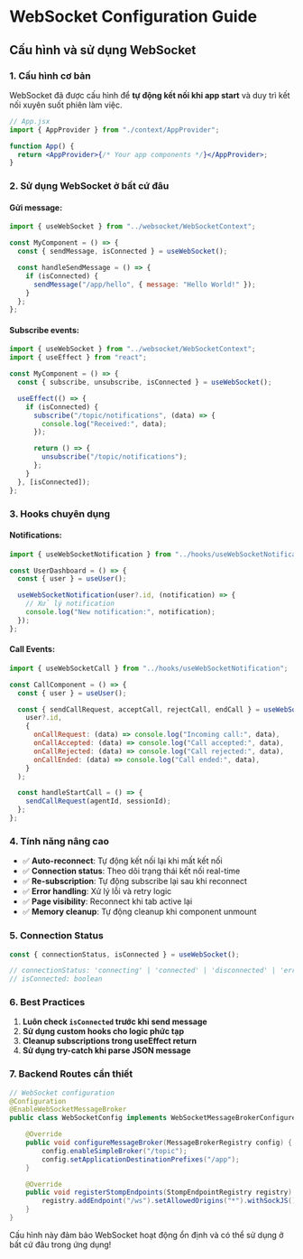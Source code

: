 # WebSocket Configuration Guide

## Cấu hình và sử dụng WebSocket

### 1. **Cấu hình cơ bản**

WebSocket đã được cấu hình để **tự động kết nối khi app start** và duy trì kết nối xuyên suốt phiên làm việc.

```jsx
// App.jsx
import { AppProvider } from "./context/AppProvider";

function App() {
  return <AppProvider>{/* Your app components */}</AppProvider>;
}
```

### 2. **Sử dụng WebSocket ở bất cứ đâu**

#### **Gửi message:**

```jsx
import { useWebSocket } from "../websocket/WebSocketContext";

const MyComponent = () => {
  const { sendMessage, isConnected } = useWebSocket();

  const handleSendMessage = () => {
    if (isConnected) {
      sendMessage("/app/hello", { message: "Hello World!" });
    }
  };
};
```

#### **Subscribe events:**

```jsx
import { useWebSocket } from "../websocket/WebSocketContext";
import { useEffect } from "react";

const MyComponent = () => {
  const { subscribe, unsubscribe, isConnected } = useWebSocket();

  useEffect(() => {
    if (isConnected) {
      subscribe("/topic/notifications", (data) => {
        console.log("Received:", data);
      });

      return () => {
        unsubscribe("/topic/notifications");
      };
    }
  }, [isConnected]);
};
```

### 3. **Hooks chuyên dụng**

#### **Notifications:**

```jsx
import { useWebSocketNotification } from "../hooks/useWebSocketNotification";

const UserDashboard = () => {
  const { user } = useUser();

  useWebSocketNotification(user?.id, (notification) => {
    // Xử lý notification
    console.log("New notification:", notification);
  });
};
```

#### **Call Events:**

```jsx
import { useWebSocketCall } from "../hooks/useWebSocketNotification";

const CallComponent = () => {
  const { user } = useUser();

  const { sendCallRequest, acceptCall, rejectCall, endCall } = useWebSocketCall(
    user?.id,
    {
      onCallRequest: (data) => console.log("Incoming call:", data),
      onCallAccepted: (data) => console.log("Call accepted:", data),
      onCallRejected: (data) => console.log("Call rejected:", data),
      onCallEnded: (data) => console.log("Call ended:", data),
    }
  );

  const handleStartCall = () => {
    sendCallRequest(agentId, sessionId);
  };
};
```

### 4. **Tính năng nâng cao**

- ✅ **Auto-reconnect**: Tự động kết nối lại khi mất kết nối
- ✅ **Connection status**: Theo dõi trạng thái kết nối real-time
- ✅ **Re-subscription**: Tự động subscribe lại sau khi reconnect
- ✅ **Error handling**: Xử lý lỗi và retry logic
- ✅ **Page visibility**: Reconnect khi tab active lại
- ✅ **Memory cleanup**: Tự động cleanup khi component unmount

### 5. **Connection Status**

```jsx
const { connectionStatus, isConnected } = useWebSocket();

// connectionStatus: 'connecting' | 'connected' | 'disconnected' | 'error'
// isConnected: boolean
```

### 6. **Best Practices**

1. **Luôn check `isConnected` trước khi send message**
2. **Sử dụng custom hooks cho logic phức tạp**
3. **Cleanup subscriptions trong useEffect return**
4. **Sử dụng try-catch khi parse JSON message**

### 7. **Backend Routes cần thiết**

```java
// WebSocket configuration
@Configuration
@EnableWebSocketMessageBroker
public class WebSocketConfig implements WebSocketMessageBrokerConfigurer {

    @Override
    public void configureMessageBroker(MessageBrokerRegistry config) {
        config.enableSimpleBroker("/topic");
        config.setApplicationDestinationPrefixes("/app");
    }

    @Override
    public void registerStompEndpoints(StompEndpointRegistry registry) {
        registry.addEndpoint("/ws").setAllowedOrigins("*").withSockJS();
    }
}
```

Cấu hình này đảm bảo WebSocket hoạt động ổn định và có thể sử dụng ở bất cứ đâu trong ứng dụng!
